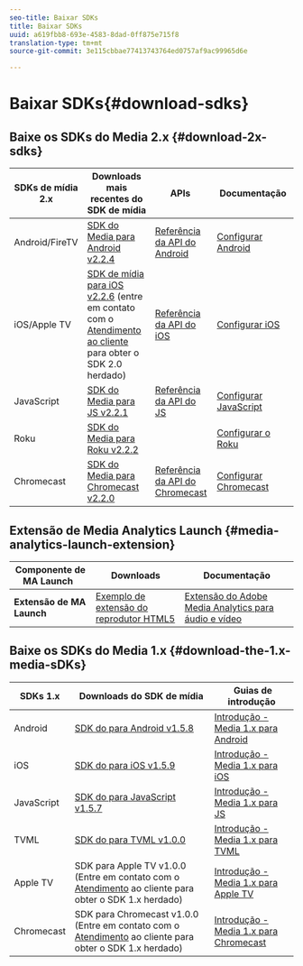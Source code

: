 ```yaml
---
seo-title: Baixar SDKs
title: Baixar SDKs
uuid: a619fbb8-693e-4583-8dad-0ff875e715f8
translation-type: tm+mt
source-git-commit: 3e115cbbae77413743764ed0757af9ac99965d6e

---
```



# Baixar SDKs{#download-sdks}

## Baixe os SDKs do Media 2.x {#download-2x-sdks}

| SDKs de mídia 2.x | Downloads mais recentes do SDK de mídia |  APIs   |  Documentação  |
| --- | --- | --- | --- |
| Android/FireTV | [SDK do Media para Android v2.2.4](https://github.com/Adobe-Marketing-Cloud/media-sdks/releases/tag/android-v2.2.4) | [Referência da API do Android](https://adobe-marketing-cloud.github.io/media-sdks/reference/android/) | [Configurar Android](/help/sdk-implement/setup/set-up-android.md) |
| iOS/Apple TV | [SDK de mídia para iOS v2.2.6](https://github.com/Adobe-Marketing-Cloud/media-sdks/releases/tag/ios-v2.2.6) (entre em contato com o [Atendimento ao cliente ](https://helpx.adobe.com/marketing-cloud/contact-support.html) para obter o SDK 2.0 herdado) | [Referência da API do iOS](https://adobe-marketing-cloud.github.io/media-sdks/reference/ios/) | [Configurar iOS](/help/sdk-implement/setup/set-up-ios.md) |
| JavaScript | [SDK do Media para JS v2.2.1](https://github.com/Adobe-Marketing-Cloud/media-sdks/releases/tag/js-v2.2.1) | [Referência da API do JS](https://adobe-marketing-cloud.github.io/media-sdks/reference/javascript/) | [Configurar JavaScript](/help/sdk-implement/setup/set-up-js.md) |
| Roku | [SDK do Media para Roku v2.2.2](https://github.com/Adobe-Marketing-Cloud/media-sdks/releases/tag/roku-v2.2.2) |  | [Configurar o Roku](/help/sdk-implement/setup/set-up-roku.md) |
| Chromecast | [SDK do Media para Chromecast v2.2.0](https://github.com/Adobe-Marketing-Cloud/media-sdks/releases/tag/chromecast-v2.2.0) | [Referência da API do Chromecast](https://adobe-marketing-cloud.github.io/media-sdks/reference/chromecast/) | [Configurar Chromecast](/help/sdk-implement/setup/set-up-chromecast.md) |

## Extensão de Media Analytics Launch {#media-analytics-launch-extension}

| Componente de MA Launch   | Downloads | Documentação |
|---|---|---|
| **Extensão de MA Launch** | [Exemplo de extensão do reprodutor HTML5](https://github.com/adobe/reactor-adobe-va-sample-player) | [Extensão do Adobe Media Analytics para áudio e vídeo](https://docs.adobelaunch.com/extension-reference/web/adobe-media-analytics-for-audio-and-video-extension) |

## Baixe os SDKs do Media 1.x {#download-the-1.x-media-sDKs}

| SDKs 1.x |  Downloads do SDK de mídia |  Guias de introdução |
| --- | --- | --- |
| Android | [SDK do para Android v1.5.8](https://github.com/Adobe-Marketing-Cloud/video-heartbeat/releases/tag/android-v1.5.8) | [Introdução - Media 1.x para Android](setup/vhl-dev-guide-v15_android.pdf) |
| iOS | [SDK do para iOS v1.5.9](https://github.com/Adobe-Marketing-Cloud/video-heartbeat/releases/tag/ios-v1.5.9) | [Introdução - Media 1.x para iOS](setup/vhl-dev-guide-v15_ios.pdf) |
| JavaScript | [SDK do para JavaScript v1.5.7](https://github.com/Adobe-Marketing-Cloud/video-heartbeat/releases/tag/js-v1.5.7) | [Introdução - Media 1.x para JS](setup/vhl-dev-guide-v15_js.pdf) |
| TVML | [SDK do para TVML v1.0.0](https://github.com/Adobe-Marketing-Cloud/video-heartbeat/releases/tag/tvml-v1.0.0) | [Introdução - Media 1.x para TVML](setup/vhl_tvml.pdf) |
| Apple TV | SDK para Apple TV v1.0.0 (Entre em contato com o [Atendimento](https://helpx.adobe.com/marketing-cloud/contact-support.html) ao cliente para obter o SDK 1.x herdado) | [Introdução - Media 1.x para Apple TV](setup/vhl-dev-guide-v1x_appletv.pdf) |
| Chromecast | SDK para Chromecast v1.0.0 (Entre em contato com o [Atendimento](https://helpx.adobe.com/marketing-cloud/contact-support.html) ao cliente para obter o SDK 1.x herdado) | [Introdução - Media 1.x para Chromecast](setup/chromecast_1.x_sdk.pdf) |

